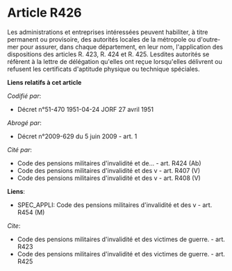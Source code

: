 # Article R426

Les administrations et entreprises intéressées peuvent habiliter, à titre permanent ou provisoire, des autorités locales de
la métropole ou d'outre-mer pour assurer, dans chaque département, en leur nom, l'application des dispositions des articles
R. 423, R. 424 et R. 425. Lesdites autorités se réfèrent à la lettre de délégation qu'elles ont reçue lorsqu'elles délivrent
ou refusent les certificats d'aptitude physique ou technique spéciales.

**Liens relatifs à cet article**

_Codifié par_:

  - Décret n°51-470 1951-04-24 JORF 27 avril 1951

_Abrogé par_:

  - Décret n°2009-629 du 5 juin 2009 - art. 1

_Cité par_:

  - Code des pensions militaires d'invalidité et de... - art. R424 (Ab)
  - Code des pensions militaires d'invalidité et des v - art. R407 (V)
  - Code des pensions militaires d'invalidité et des v - art. R408 (V)

**Liens**:

  - SPEC_APPLI: Code des pensions militaires d'invalidité et des v - art. R454 (M)

_Cite_:

  - Code des pensions militaires d'invalidité et des victimes de guerre. - art. R423
  - Code des pensions militaires d'invalidité et des victimes de guerre. - art. R425
